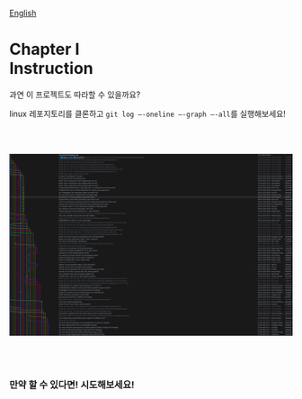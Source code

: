 [English](README.md)
# Chapter Ⅰ<br>Instruction

과연 이 프로젝트도 따라할 수 있을까요?

linux 레포지토리를 클론하고 `git log —-oneline —-graph —-all`를 실행해보세요!

<br>
<br>

![](../assets/linux.png)

<br>
<br>


### 만약 할 수 있다면! 시도해보세요!
